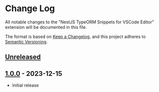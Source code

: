 # Change Log

All notable changes to the "NestJS TypeORM Snippets for VSCode Editor" extension will be documented in this file.

The format is based on [Keep a Changelog](https://keepachangelog.com/en/1.0.0/),
and this project adheres to [Semantic Versioning](https://semver.org/spec/v2.0.0.html).

## [Unreleased]

## [1.0.0] - 2023-12-15

- Initial release

[unreleased]: https://github.com/ManuelGil/vscode-nestjs-typeorm-snippets/compare/v1.0.0...HEAD
[1.0.0]: https://github.com/ManuelGil/vscode-nestjs-typeorm-snippets/releases/tag/v1.0.0
